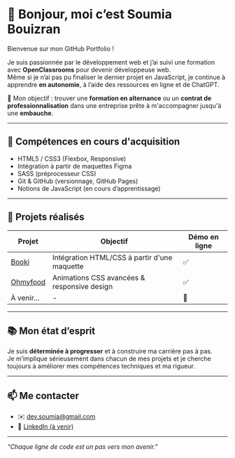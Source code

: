 # 👋 Bonjour, moi c’est Soumia Bouizran

Bienvenue sur mon GitHub Portfolio !

Je suis passionnée par le développement web et j’ai suivi une formation avec **OpenClassrooms** pour devenir développeuse web.  
Même si je n’ai pas pu finaliser le dernier projet en JavaScript, je continue à apprendre **en autonomie**, à l’aide des ressources en ligne et de ChatGPT.

🎯 Mon objectif : trouver une **formation en alternance** ou un **contrat de professionnalisation** dans une entreprise prête à m'accompagner jusqu'à une **embauche**.

---

## 🌱 Compétences en cours d'acquisition

- HTML5 / CSS3 (Flexbox, Responsive)
- Intégration à partir de maquettes Figma
- SASS (préprocesseur CSS)
- Git & GitHub (versionnage, GitHub Pages)
- Notions de JavaScript (en cours d’apprentissage)

---

## 💼 Projets réalisés

| Projet     | Objectif                                              | Démo en ligne                                   |
|------------|--------------------------------------------------------|--------------------------------------------------|
| [Booki](https://sasaymaus.github.io/Booki)      | Intégration HTML/CSS à partir d'une maquette     | ✅ |
| [Ohmyfood](https://sasaymaus.github.io/Ohmyfood) | Animations CSS avancées & responsive design      | ✅ |
| À venir…   | -                                                      | 🚧 |

---

## 📚 Mon état d’esprit

Je suis **déterminée à progresser** et à construire ma carrière pas à pas.  
Je m’implique sérieusement dans chacun de mes projets et je cherche toujours à améliorer mes compétences techniques et ma rigueur.

---

## 📫 Me contacter

- ✉️ [dev.soumia@gmail.com](mailto:dev.soumia@gmail.com)
- 💼 [LinkedIn (à venir)]()

---

_“Chaque ligne de code est un pas vers mon avenir.”_
